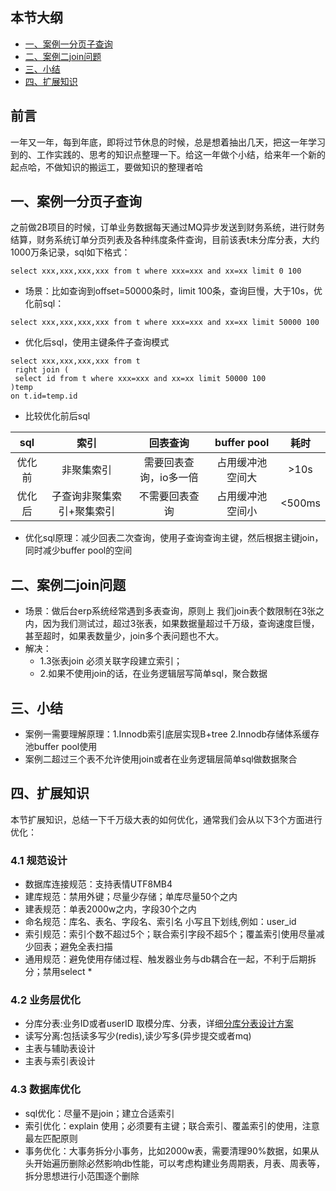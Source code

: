 

## 本节大纲
* [一、案例一分页子查询](#1)
* [二、案例二join问题](#2)
* [三、小结](#3)
* [四、扩展知识](#4)

## 前言
 一年又一年，每到年底，即将过节休息的时候，总是想着抽出几天，把这一年学习到的、工作实践的、思考的知识点整理一下。给这一年做个小结，给来年一个新的起点哈，不做知识的搬运工，要做知识的整理者哈
## <span id="1">一、案例一分页子查询</span>
  之前做2B项目的时候，订单业务数据每天通过MQ异步发送到财务系统，进行财务结算，财务系统订单分页列表及各种纬度条件查询，目前该表t未分库分表，大约1000万条记录，sql如下格式：
~~~
select xxx,xxx,xxx,xxx from t where xxx=xxx and xx=xx limit 0 100
~~~
* 场景：比如查询到offset=50000条时，limit 100条，查询巨慢，大于10s，优化前sql：
~~~
select xxx,xxx,xxx,xxx from t where xxx=xxx and xx=xx limit 50000 100
~~~
* 优化后sql，使用主键条件子查询模式
~~~
select xxx,xxx,xxx,xxx from t 
 right join (
 select id from t where xxx=xxx and xx=xx limit 50000 100
)temp
on t.id=temp.id
~~~
* 比较优化前后sql


sql | 索引 | 回表查询 | buffer pool |耗时|
:-: | :-: | :-: | :-: |:-:
优化前 | 非聚集索引 | 需要回表查询，io多一倍 | 占用缓冲池空间大 |>10s
优化后 | 子查询非聚集索引+聚集索引| 不需要回表查询 | 占用缓冲池空间小 |<500ms

* 优化sql原理：减少回表二次查询，使用子查询查询主键，然后根据主键join，同时减少buffer pool的空间


## <span id="2">二、案例二join问题</span>
* 场景：做后台erp系统经常遇到多表查询，原则上 我们join表个数限制在3张之内，因为我们测试过，超过3张表，如果数据量超过千万级，查询速度巨慢，甚至超时，如果表数量少，join多个表问题也不大。
* 解决：
  - 1.3张表join 必须关联字段建立索引；
  - 2.如果不使用join的话，在业务逻辑层写简单sql，聚合数据
## <span id="3">三、小结</span>
* 案例一需要理解原理：1.Innodb索引底层实现B+tree 2.Innodb存储体系缓存池buffer pool使用
* 案例二超过三个表不允许使用join或者在业务逻辑层简单sql做数据聚合

## <span id="4">四、扩展知识</span>
本节扩展知识，总结一下千万级大表的如何优化，通常我们会从以下3个方面进行优化：

### 4.1 规范设计
* 数据库连接规范：支持表情UTF8MB4
* 建库规范：禁用外键；尽量少存储；单库尽量50个之内
* 建表规范：单表2000w之内，字段30个之内
* 命名规范：库名、表名、字段名、索引名 小写且下划线,例如：user_id
* 索引规范：索引个数不超过5个；联合索引字段不超5个；覆盖索引使用尽量减少回表；避免全表扫描
* 通用规范：避免使用存储过程、触发器业务与db耦合在一起，不利于后期拆分；禁用select *
### 4.2 业务层优化
* 分库分表:业务ID或者userID 取模分库、分表，详细[分库分表设计方案](http://)
* 读写分离:包括读多写少(redis),读少写多(异步提交或者mq)
* 主表与辅助表设计
* 主表与索引表设计

### 4.3 数据库优化
* sql优化：尽量不是join；建立合适索引
* 索引优化：explain 使用；必须要有主键；联合索引、覆盖索引的使用，注意最左匹配原则
* 事务优化：大事务拆分小事务，比如2000w表，需要清理90%数据，如果从头开始遍历删除必然影响db性能，可以考虑构建业务周期表，月表、周表等，拆分思想进行小范围逐个删除



